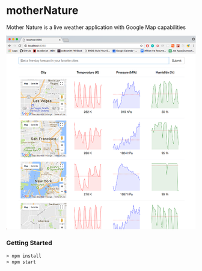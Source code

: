 # motherNature

Mother Nature is a live weather application with Google Map capabilities

<p align="center">
  <img src="/asset/demo.png">
</p>

### Getting Started

```
> npm install
> npm start
```
